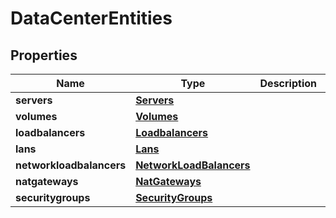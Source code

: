 # DataCenterEntities

## Properties
| Name | Type | Description | Notes |
| ------------ | ------------- | ------------- | ------------- |
| **servers** | [**Servers**](Servers.md) |  | [optional]  |
| **volumes** | [**Volumes**](Volumes.md) |  | [optional]  |
| **loadbalancers** | [**Loadbalancers**](Loadbalancers.md) |  | [optional]  |
| **lans** | [**Lans**](Lans.md) |  | [optional]  |
| **networkloadbalancers** | [**NetworkLoadBalancers**](NetworkLoadBalancers.md) |  | [optional]  |
| **natgateways** | [**NatGateways**](NatGateways.md) |  | [optional]  |
| **securitygroups** | [**SecurityGroups**](SecurityGroups.md) |  | [optional]  |


